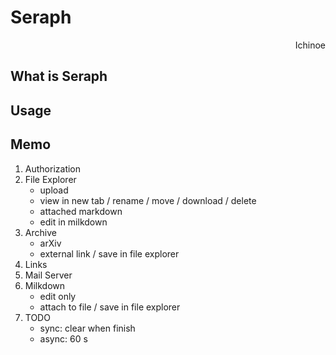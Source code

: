 # Seraph

<p align="right"> Ichinoe </p>

## What is Seraph

## Usage

## Memo

1. Authorization
2. File Explorer
    - upload
    - view in new tab / rename / move / download / delete
    - attached markdown
    - edit in milkdown
3. Archive
    - arXiv
    - external link / save in file explorer
4. Links
5. Mail Server
6. Milkdown
    - edit only
    - attach to file / save in file explorer
7. TODO
    - sync: clear when finish
    - async: 60 s
